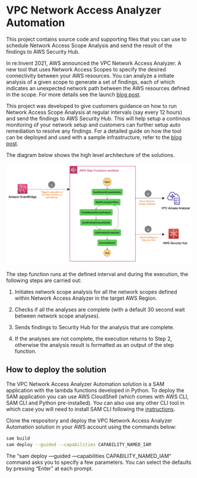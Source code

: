 # VPC Network Access Analyzer Automation

This project contains source code and supporting files that you can use to schedule Network Access Scope Analysis and send the result of the findings to AWS Security Hub.

In re:Invent 2021, AWS announced the VPC Network Access Analyzer. A new tool that uses Network Access Scopes to specify the desired connectivity between your AWS resources. You can analyze a initiate analysis of a given scope to generate a set of findings, each of which indicates an unexpected network path between the AWS resources defined in the scope. For more details see the launch [blog post](https://aws.amazon.com/blogs/aws/new-amazon-vpc-network-access-analyzer/).

This project was developed to give customers guidance on how to run Network Access Scope Analysis at regular intervals (say every 12 hours) and send the findings to AWS Security Hub. This will help setup a continous monitoring of your network setup and customers can further setup auto remediation to resolve any findings. For a detailed guide on how the tool can be deployed and used with a sample infrastructure, refer to the [blog post](https://aws.amazon.com/blogs/networking-and-content-delivery/continuous-verification-of-network-compliance-using-amazon-vpc-network-access-analyzer-and-aws-security-hub/).

The diagram below shows the high level architecture of the solutions. 

<p align="center">
  <img src="images/hl_architecture.png" alt="High Level Architecture Diagram"/>
</p>

The step function runs at the defined interval and during the execution, the following steps are carried out:

1. Initiates network scope analysis for all the network scopes defined within Network Access Analyzer in the target AWS Region.

2. Checks if all the analyses are complete (with a default 30 second wait between network scope analyses).

3. Sends findings to Security Hub for the analysis that are complete.

4. If the analyses are not complete, the execution returns to Step 2, otherwise the analysis result is formatted as an output of the step function.

## How to deploy the solution

The VPC Network Access Analyzer Automation solution is a SAM application with the lambda functions developed in Python. To deploy the SAM application you can use AWS CloudShell (which comes with AWS CLI, SAM CLI and Python pre-installed). You can also use any other CLI tool in which case you will need to install SAM CLI following the [instructions](https://docs.aws.amazon.com/serverless-application-model/latest/developerguide/serverless-sam-cli-install.html).


Clone the respository and deploy the VPC Network Access Analyzer Automation solution in your AWS account using the commands below:

```bash
sam build
sam deploy --guided --capabilities CAPABILITY_NAMED_IAM
```

The “sam deploy —guided —capabilities CAPABILITY_NAMED_IAM“ command asks you to specify a few parameters. You can select the defaults by pressing “Enter” at each prompt.
